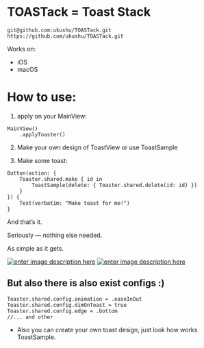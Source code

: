 # TOASTack = Toast Stack

```
git@github.com:ukushu/TOASTack.git
https://github.com/ukushu/TOASTack.git
```

Works on:
* iOS
* macOS


# How to use:
1) apply on your MainView:
```
MainView()
    .applyToaster()
```

2) Make your own design of ToastView or use ToastSample

3) Make some toast:
```
Button(action: {
    Toaster.shared.make { id in
        ToastSample(delete: { Toaster.shared.delete(id: id) })
    }
}) {
    Text(verbatim: "Make toast for me!")
}
```

And that’s it.

Seriously — nothing else needed.

As simple as it gets.


[![enter image description here][1]][1]
[![enter image description here][2]][2]


  



## But also there is also exist configs :)

```
Toaster.shared.config.animation = .easeInOut
Toaster.shared.config.dimOnToast = true
Toaster.shared.config.edge = .bottom
//... and other
```

* Also you can create your own toast design, just look how works ToastSample.



[1]: https://i.sstatic.net/wJLOGVY8.gif
[2]: https://i.sstatic.net/V0d4C4It.gif
